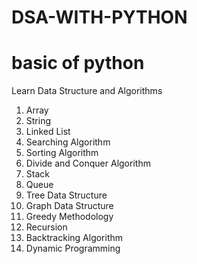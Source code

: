# DSA-WITH-PYTHON
# basic of python
Learn Data Structure and Algorithms
1) Array
2) String
3) Linked List
4) Searching Algorithm
5) Sorting Algorithm
6) Divide and Conquer Algorithm
7) Stack
8) Queue
9) Tree Data Structure
10) Graph Data Structure
11) Greedy Methodology
12) Recursion
13) Backtracking Algorithm
14) Dynamic Programming
